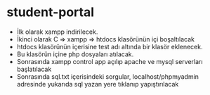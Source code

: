 # student-portal
- İlk olarak xampp indirilecek.
- İkinci olarak C => xampp => htdocs klasörünün içi boşaltılacak
- htdocs klasörünün içerisine test adı altında bir klasör eklenecek.
- Bu klasörün içine php dosyaları atılacak.
- Sonrasında xampp control app açılıp apache ve mysql serverları başlatılacak
- Sonrasında sql.txt içerisindeki sorgular, localhost/phpmyadmin adresinde yukarıda sql yazan yere tıklanıp yapıştırılacak
